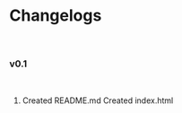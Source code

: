 # Changelogs
<br>

### v0.1

<br>

<ol>
    <li>
        Created README.md
        Created index.html
    </li>
</ol>